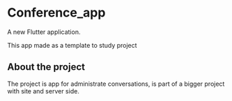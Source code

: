 # Conference_app

A new Flutter application.

This app made as a template to study project

## About the project

The project is app for administrate conversations, is part of a bigger project with site and server side.

